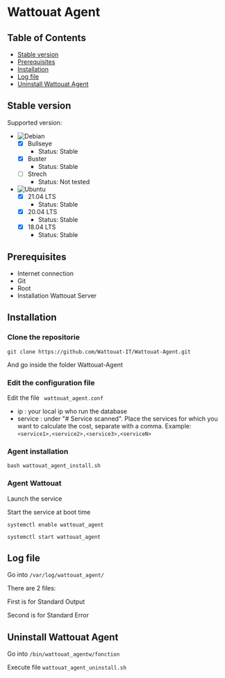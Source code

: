 # Wattouat Agent

## Table of Contents

- [Stable version](#stable-version)
- [Prerequisites](#prerequisites)
- [Installation](#installation)
- [Log file](#log-file)
- [Uninstall Wattouat Agent](#uninstall-wattouat-agent)

## Stable version

Supported version:

- ![Debian](https://img.shields.io/badge/Debian-D70A53?style=for-the-badge=appveyor&logo=debian&logoColor=white)
    - [X] Bullseye 
        - Status: Stable
    - [X] Buster
        - Status: Stable
    - [ ] Strech
        - Status: Not tested

- ![Ubuntu](https://img.shields.io/badge/Ubuntu-E95420?style=for-the-badge=appveyor&logo=ubuntu&logoColor=white)
    - [X] 21.04 LTS
        - Status: Stable
    - [X] 20.04 LTS
        - Status: Stable
    - [X] 18.04 LTS
        - Status: Stable

## Prerequisites

- Internet connection
- Git
- Root
- Installation Wattouat Server

## Installation 

### Clone the repositorie

``` shell 
git clone https://github.com/Wattouat-IT/Wattouat-Agent.git
```

And go inside the folder Wattouat-Agent

### Edit the configuration file

Edit the file ``` wattouat_agent.conf```

 - ip : your local ip who run the database
 - service : under "# Service scanned". Place the services for which you want to calculate the cost, separate with a comma. Example: ```<service1>,<service2>,<service3>,<serviceN>```

### Agent installation

``` shell 
bash wattouat_agent_install.sh
```

### Agent Wattouat

Launch the service

Start the service at boot time

``` shell 
systemctl enable wattouat_agent
```

``` shell 
systemctl start wattouat_agent
```

## Log file 

Go into ```/var/log/wattouat_agent/```

There are 2 files: 

First is for Standard Output

Second is for Standard Error

## Uninstall Wattouat Agent

Go into ```/bin/wattouat_agentw/fonction```

Execute file ```wattouat_agent_uninstall.sh```
